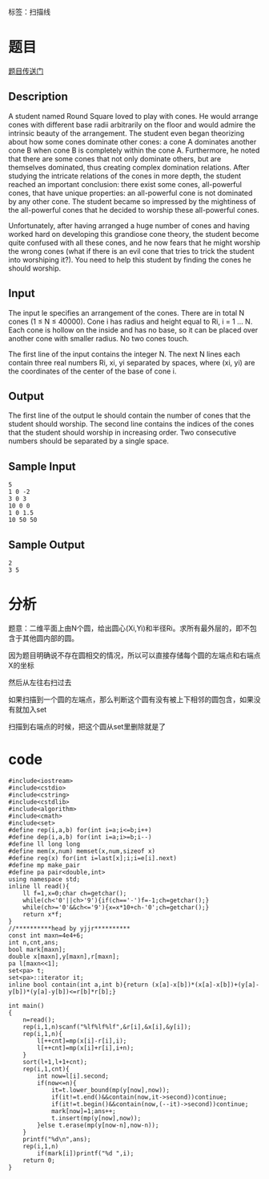 ﻿---
subtitle: "扫描线+set"
tags: 
 - 特殊-扫描线
grammar_cjkRuby: true
catalog: true
layout:  post
header-img: "img/header/P31.jpg"
preview-img: "/img/preview/P31.jpg"
---
标签：扫描线

# 题目

[题目传送门](https://cn.vjudge.net/problem/POJ-2932)

## Description
   A student named Round Square loved to play with cones. He would arrange cones with different base radii arbitrarily on the floor and would admire the intrinsic beauty of the arrangement. The student even began theorizing about how some cones dominate other cones: a cone A dominates another cone B when cone B is completely within the cone A. Furthermore, he noted that there are some cones that not only dominate others, but are themselves dominated, thus creating complex domination relations. After studying the intricate relations of the cones in more depth, the student reached an important conclusion: there exist some cones, all-powerful cones, that have unique properties: an all-powerful cone is not dominated by any other cone. The student became so impressed by the mightiness of the all-powerful cones that he decided to worship these all-powerful cones.

   Unfortunately, after having arranged a huge number of cones and having worked hard on developing this grandiose cone theory, the student become quite confused with all these cones, and he now fears that he might worship the wrong cones (what if there is an evil cone that tries to trick the student into worshiping it?). You need to help this student by finding the cones he should worship.
   
## Input

   The input le specifies an arrangement of the cones. There are in total N cones (1 ≤ N ≤ 40000). Cone i has radius and height equal to Ri, i = 1 … N. Each cone is hollow on the inside and has no base, so it can be placed over another cone with smaller radius. No two cones touch.

   The first line of the input contains the integer N. The next N lines each contain three real numbers Ri, xi, yi separated by spaces, where (xi, yi) are the coordinates of the center of the base of cone i.
## Output

   The first line of the output le should contain the number of cones that the student should worship. The second line contains the indices of the cones that the student should worship in increasing order. Two consecutive numbers should be separated by a single space.
## Sample Input
```
5
1 0 -2
3 0 3
10 0 0
1 0 1.5
10 50 50
```
## Sample Output
```
2
3 5
```
# 分析

题意：二维平面上由N个圆，给出圆心(Xi,Yi)和半径Ri。求所有最外层的，即不包含于其他圆内部的圆。

因为题目明确说不存在圆相交的情况，所以可以直接存储每个圆的左端点和右端点X的坐标

然后从左往右扫过去

如果扫描到一个圆的左端点，那么判断这个圆有没有被上下相邻的圆包含，如果没有就加入set

扫描到右端点的时候，把这个圆从set里删除就是了

# code
```
#include<iostream>
#include<cstdio>
#include<cstring>
#include<cstdlib>
#include<algorithm>
#include<cmath>
#include<set>
#define rep(i,a,b) for(int i=a;i<=b;i++)
#define dep(i,a,b) for(int i=a;i>=b;i--)
#define ll long long
#define mem(x,num) memset(x,num,sizeof x)
#define reg(x) for(int i=last[x];i;i=e[i].next)
#define mp make_pair
#define pa pair<double,int>
using namespace std;
inline ll read(){
	ll f=1,x=0;char ch=getchar();
	while(ch<'0'||ch>'9'){if(ch=='-')f=-1;ch=getchar();}
	while(ch>='0'&&ch<='9'){x=x*10+ch-'0';ch=getchar();}
	return x*f;
}
//**********head by yjjr**********
const int maxn=4e4+6;
int n,cnt,ans;
bool mark[maxn];
double x[maxn],y[maxn],r[maxn];
pa l[maxn<<1];
set<pa> t;
set<pa>::iterator it;
inline bool contain(int a,int b){return (x[a]-x[b])*(x[a]-x[b])+(y[a]-y[b])*(y[a]-y[b])<=r[b]*r[b];}

int main()
{
	n=read();
	rep(i,1,n)scanf("%lf%lf%lf",&r[i],&x[i],&y[i]);
	rep(i,1,n){
		l[++cnt]=mp(x[i]-r[i],i);
		l[++cnt]=mp(x[i]+r[i],i+n);
	}
	sort(l+1,l+1+cnt);
	rep(i,1,cnt){
		int now=l[i].second;
		if(now<=n){
			it=t.lower_bound(mp(y[now],now));
			if(it!=t.end()&&contain(now,it->second))continue;
			if(it!=t.begin()&&contain(now,(--it)->second))continue;
			mark[now]=1;ans++;
			t.insert(mp(y[now],now));
		}else t.erase(mp(y[now-n],now-n));
	}
	printf("%d\n",ans);
	rep(i,1,n)
		if(mark[i])printf("%d ",i);
	return 0;
}
```